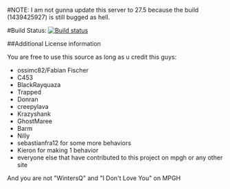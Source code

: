 #NOTE: I am not gunna update this server to 27.5 because the build (1439425927) is still bugged as hell.

#Build Status: [![Build status](https://img.shields.io/appveyor/ci/ossimc82/fabiano-swagger-of-doom/master.svg)](https://ci.appveyor.com/project/ossimc82/fabiano-swagger-of-doom)

##Additional License information

You are free to use this source as long as u credit this guys:

- ossimc82/Fabian Fischer
- C453
- BlackRayquaza
- Trapped
- Donran
- creepylava
- Krazyshank
- GhostMaree
- Barm
- Nilly
- sebastianfra12 for some more behaviors
- Kieron for making 1 behavior
- everyone else that have contributed to this project on mpgh or any other site

And you are not "WintersQ" and "I Don't Love You" on MPGH
